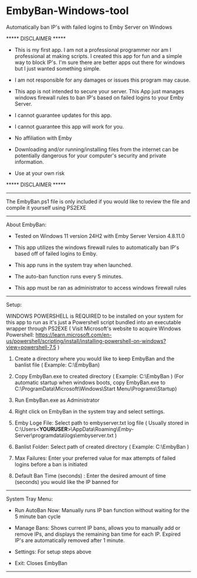 # EmbyBan-Windows-tool
Automatically ban IP's with failed logins to Emby Server on Windows

*****   DISCLAIMER   *****

- This is my first app. I am not a professional programmer nor am I professional at making scripts.
  I created this app for fun and a simple way to block IP's. I'm sure there are better apps out there for windows but I just wanted something simple.

- I am not responsible for any damages or issues this program may cause.

- This app is not intended to secure your server. This App just manages windows firewall rules to ban IP's based on failed logins to your Emby Server.

- I cannot guarantee updates for this app.

- I cannot guarantee this app will work for you.

- No affiliation with Emby

- Downloading and/or running/installing files from the internet can be potentially dangerous for your computer's security and private information.

- Use at your own risk

*****   DISCLAIMER   *****

------------------------------------------------------------------------------------------------------------------------------------------------------------------------------------------------------------

The EmbyBan.ps1 file is only included if you would like to review the file and compile it yourself using PS2EXE

------------------------------------------------------------------------------------------------------------------------------------------------------------------------------------------------------------

About EmbyBan:

- Tested on Windows 11 version 24H2 with Emby Server Version 4.8.11.0

- This app utilizes the windows firewall rules to automatically ban IP's based off of failed logins to Emby.

- This app runs in the system tray when launched.

- The auto-ban function runs every 5 minutes.

- This app must be ran as administrator to access windows firewall rules


------------------------------------------------------------------------------------------------------------------------------------------------------------------------------------------------------------

Setup:

 WINDOWS POWERSHELL is REQUIRED to be installed on your system for this app to run as it's just a Powershell script bundled into an executable wrapper through PS2EXE
( Visit Microsoft's website to acquire Windows Powershell: https://learn.microsoft.com/en-us/powershell/scripting/install/installing-powershell-on-windows?view=powershell-7.5 )


1. Create a directory where you would like to keep EmbyBan and the banlist file
   ( Example: C:\EmbyBan)


2. Copy EmbyBan.exe to created directory
   ( Example: C:\EmbyBan )
   (For automatic startup when windows boots, copy EmbyBan.exe to C:\ProgramData\Microsoft\Windows\Start Menu\Programs\Startup)

3. Run EmbyBan.exe as Administrator

4. Right click on EmbyBan in the system tray and select settings.

5. Emby Loge File: Select path to embyserver.txt log file
  ( Usually stored in C:\Users\<**YOURUSER**>\AppData\Roaming\Emby-Server\programdata\logs\embyserver.txt )

6. Banlist Folder: Select path of created directory
   ( Example: C:\EmbyBan )

7. Max Failures: Enter your preferred value for max attempts of failed logins before a ban is initiated

8. Default Ban Time (seconds) : Enter the desired amount of time (seconds) you would like the IP banned for

------------------------------------------------------------------------------------------------------------------------------------------------------------------------------------------------------------

System Tray Menu:

- Run AutoBan Now: Manually runs IP ban function without waiting for the 5 minute ban cycle

- Manage Bans: Shows current IP bans, allows you to manually add or remove IPs, and displays the remaining ban time for each IP. Expired IP's are automatically removed after 1 minute.

- Settings: For setup steps above

- Exit: Closes EmbyBan

------------------------------------------------------------------------------------------------------------------------------------------------------------------------------------------------------------
